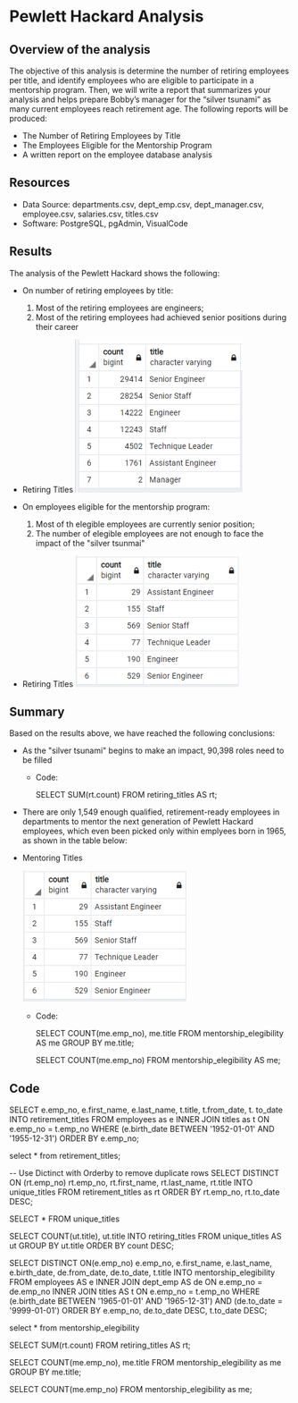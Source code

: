 # Pewlett Hackard Analysis

## Overview of the analysis
The objective of this analysis is determine the number of retiring employees per title, and identify employees who are eligible to participate in a mentorship program. Then, we will write a report that summarizes your analysis and helps prepare Bobby’s manager for the “silver tsunami” as many current employees reach retirement age.  The following reports will be produced:

- The Number of Retiring Employees by Title
- The Employees Eligible for the Mentorship Program
- A written report on the employee database analysis
  
## Resources
- Data Source: departments.csv, dept_emp.csv, dept_manager.csv, employee.csv, salaries.csv, titles.csv
- Software: PostgreSQL, pgAdmin, VisualCode

## Results
The analysis of the Pewlett Hackard shows the following:

  - On number of retiring employees by title:
    1. Most of the retiring employees are engineers;
    2. Most of the retiring employees had achieved senior positions during their career
  
- Retiring Titles
![Retiring_titles](Retiring_titles.png)
  
 -  On employees eligible for the mentorship program:
    1. Most of th elegible employees are currently senior position;
    2. The number of elegible employees are not enough to face the impact of the "silver tsunmai"
 
- Retiring Titles
![mentoring_title](mentoring_title.png)
 
## Summary

Based on the results above, we have reached the following conclusions:

  - As the "silver tsunami" begins to make an impact, 90,398 roles need to be filled
    
    - Code:
    
      SELECT SUM(rt.count)
      FROM retiring_titles AS rt;

  - There are only 1,549 enough qualified, retirement-ready employees in departments to mentor the next generation of Pewlett Hackard employees, which even been picked only within emplyees born in 1965, as shown in the table below:
  - Mentoring Titles
  
	![mentoring_title](mentoring_title.png)

    - Code:
    
      SELECT COUNT(me.emp_no), me.title
      FROM mentorship_elegibility AS me
      GROUP BY me.title;

      SELECT COUNT(me.emp_no)
      FROM mentorship_elegibility AS me;
      
## Code

SELECT e.emp_no, e.first_name, e.last_name, t.title, t.from_date, t. to_date
INTO retirement_titles
FROM employees as e
INNER JOIN titles as t
ON e.emp_no = t.emp_no
WHERE (e.birth_date BETWEEN '1952-01-01' AND '1955-12-31')
ORDER BY e.emp_no;

select * from retirement_titles;

-- Use Dictinct with Orderby to remove duplicate rows
SELECT DISTINCT ON (rt.emp_no) rt.emp_no,
rt.first_name,
rt.last_name,
rt.title
INTO unique_titles
FROM retirement_titles as rt
ORDER BY rt.emp_no, rt.to_date DESC;

SELECT * FROM unique_titles

SELECT COUNT(ut.title), ut.title
INTO retiring_titles
FROM unique_titles AS ut
GROUP BY ut.title
ORDER BY count DESC;

SELECT DISTINCT ON(e.emp_no) e.emp_no, e.first_name, e.last_name, e.birth_date,
	de.from_date, de.to_date,
	t.title
INTO mentorship_elegibility
FROM employees AS e
INNER JOIN dept_emp AS de
ON e.emp_no = de.emp_no
INNER JOIN titles AS t
ON e.emp_no = t.emp_no
WHERE (e.birth_date BETWEEN '1965-01-01' AND '1965-12-31')
	AND (de.to_date = '9999-01-01')
ORDER BY e.emp_no, de.to_date DESC, t.to_date DESC;

select * from mentorship_elegibility

SELECT SUM(rt.count)
FROM retiring_titles AS rt;

SELECT COUNT(me.emp_no), me.title
FROM mentorship_elegibility as me
GROUP BY me.title;

SELECT COUNT(me.emp_no)
FROM mentorship_elegibility as me;

  
